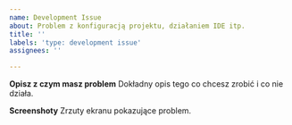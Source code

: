 ```yaml
---
name: Development Issue
about: Problem z konfiguracją projektu, działaniem IDE itp.
title: ''
labels: 'type: development issue'
assignees: ''

---
```


**Opisz z czym masz problem**
Dokładny opis tego co chcesz zrobić i co nie działa.

**Screenshoty**
Zrzuty ekranu pokazujące problem.
